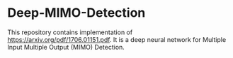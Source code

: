 # Deep-MIMO-Detection
This repository contains implementation of https://arxiv.org/pdf/1706.01151.pdf. It is a deep neural network for Multiple Input Multiple Output (MIMO) Detection.
